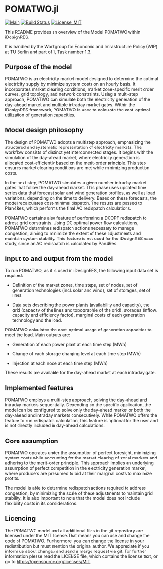 # POMATWO.jl
[![Main](https://img.shields.io/badge/docs-main-green)](https://ennowbrw.github.io/POMATWO/dev/)
[![Build Status](https://github.com/EnnoWbrw/POMATWO/actions/workflows/CI.yml/badge.svg?branch=main)](https://github.com/EnnoWbrw/POMATWO/actions?query=workflow%3ACI+branch%3Amain)
[![License: MIT](https://img.shields.io/badge/License-MIT-yellow.svg)](https://opensource.org/licenses/MIT)


This README provides an overview of the Model POMATWO within iDesignRES.

It is handled by the Workgroup for Economic and Infrastructure Policy (WIP) at 
TU Berlin  and part of 1, Task number 1.3. 
  
## Purpose of the model  

POMATWO is an electricity market model designed to determine the optimal electricity
supply by minimize system costs on an hourly basis. It incorporates market clearing conditions, market zone-specific merit order curves, 
grid topology, and network constraints. Using a multi-step approach, POMATWO can 
simulate both the electricity generation of the day-ahead market and multiple
intraday market gates. Within the iDesignRES framework, POMATWO is used to 
calculate the cost-optimal utilization of generation capacities.

## Model design philosophy  
The design of POMATWO adopts a multistep approach, emphasizing the structured and 
systematic representation of electricity markets. The workflow consists of distinct 
yet interconnected stages. It begins with the simulation of the day-ahead market,
where electricity generation is allocated cost-efficiently based on the merit-order principle.
This step ensures market clearing conditions are met while minimizing production costs.

In the next step, POMATWO simulates a given number intraday market gates that follow
the day-ahead market. This phase uses updated time series data that forecast solar 
and wind generation profiles, as well as load variations, depending on the time to delivery.
Based on these forecasts, the model recalculates cost-minimal dispatch.
The results are passed to Plan4Res, which performs the final AC redispatch calculations.

POMATWO cantains also feature of performing a DCOPF redispatch to adress grid constraints. 
Using DC optimal power flow calculations, POMATWO determines redispatch actions
necessary to manage congestion, aiming to minimize the extent of these adjustments 
and maintain system stability. This feature is not used for the iDesignRES case study, since an 
AC redispatch is calculated by Pan4Res.

## Input to and output from the model  
To run POMATWO, as it is used in iDesignRES, the following input data set is required: 

- Definition of the market zones, time steps, set of nodes, set of generation technologies 
(incl. solar and wind), set of storages, set of lines 

- Data sets describing the power plants (availability and capacity), the grid 
(capacity of the lines and topographie of the grid), storages (inflow, capacity 
and efficiency factor), marginal costs of each generation technology and the load.
 
POMATWO calculates the cost-optimal usage of generation capacities to meet the load. 
Main outputs are: 

- Generation of each power plant at each time step (MWh)
   
- Change of each storage charging level at each time step (MWh)
  
- Injection at each node at each time step (MWh)
  
These results are available for the day-ahead market at each intraday gate.

## Implemented features  
POMATWO employs a multi-step approach, solving the day-ahead and intraday markets sequentially.
Depending on the specific application, the model can be configured to solve only 
the day-ahead market or both the day-ahead and intraday markets consecutively. While POMATWO 
offers the feature to run redispatch calculation, this feature is optional for the user and is not 
directly included in day-ahead calculations.

## Core assumption  
POMATWO operates under the assumption of perfect foresight, minimizing system costs 
while accounting for the market clearing of zonal markets and adhering to the
merit-order principle. This approach implies an underlying assumption of perfect 
competition in the electricity generation market, where producers are presumed 
to bid at their marginal costs to maximize profits. 

The model is able to determine redispatch actions required to address congestion,
by minimizing the scale of these adjustments to maintain grid stability. 
It is also important to note that the model does not include flexibility costs in its considerations. 

## Licencing
The POMATWO model and all additional files in the git repository are licensed under the MIT license.That means you can use and change the code of POMATWO. Furthermore, you can change the license in your redistribution but must mention the original author. We appreciate if you inform us about changes and send a merge request via git. For further information please read the LICENSE file, which contains the license text, or go to https://opensource.org/licenses/MIT
